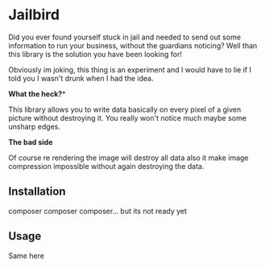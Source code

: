 # Jailbird

Did you ever found yourself stuck in jail and needed to send out some information to run your business, without the guardians noticing? Well than this library is the solution you have been looking for!

Obviously im joking, this thing is an experiment and I would have to lie if I told you I wasn't drunk when I had the idea.

**What the heck?***

This library allows you to write data basically on every pixel of a given picture without destroying it. You really won't notice much maybe some unsharp edges.

**The bad side** 

Of course re rendering the image will destroy all data also it make image compression impossible without again destroying the data. 

## Installation

composer composer composer... but its not ready yet

## Usage

Same here